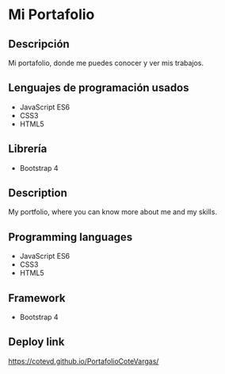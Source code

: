 
# Mi Portafolio
## Descripción
Mi portafolio, donde me puedes conocer y ver mis trabajos. 
## Lenguajes de programación usados
* JavaScript ES6
* CSS3
* HTML5
## Librería
* Bootstrap 4
## Description
My portfolio, where you can know more about me and my skills.
## Programming languages
* JavaScript ES6
* CSS3
* HTML5
## Framework
* Bootstrap 4
## Deploy link
https://cotevd.github.io/PortafolioCoteVargas/
